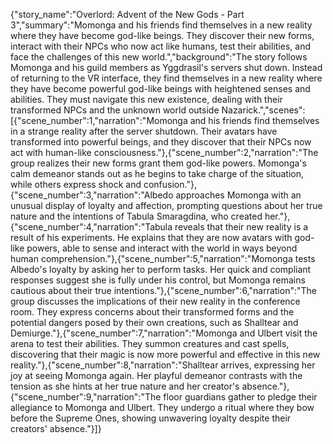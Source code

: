 {"story_name":"Overlord: Advent of the New Gods - Part 3","summary":"Momonga and his friends find themselves in a new reality where they have become god-like beings. They discover their new forms, interact with their NPCs who now act like humans, test their abilities, and face the challenges of this new world.","background":"The story follows Momonga and his guild members as Yggdrasil's servers shut down. Instead of returning to the VR interface, they find themselves in a new reality where they have become powerful god-like beings with heightened senses and abilities. They must navigate this new existence, dealing with their transformed NPCs and the unknown world outside Nazarick.","scenes":[{"scene_number":1,"narration":"Momonga and his friends find themselves in a strange reality after the server shutdown. Their avatars have transformed into powerful beings, and they discover that their NPCs now act with human-like consciousness."},{"scene_number":2,"narration":"The group realizes their new forms grant them god-like powers. Momonga's calm demeanor stands out as he begins to take charge of the situation, while others express shock and confusion."},{"scene_number":3,"narration":"Albedo approaches Momonga with an unusual display of loyalty and affection, prompting questions about her true nature and the intentions of Tabula Smaragdina, who created her."},{"scene_number":4,"narration":"Tabula reveals that their new reality is a result of his experiments. He explains that they are now avatars with god-like powers, able to sense and interact with the world in ways beyond human comprehension."},{"scene_number":5,"narration":"Momonga tests Albedo's loyalty by asking her to perform tasks. Her quick and compliant responses suggest she is fully under his control, but Momonga remains cautious about their true intentions."},{"scene_number":6,"narration":"The group discusses the implications of their new reality in the conference room. They express concerns about their transformed forms and the potential dangers posed by their own creations, such as Shalltear and Demiurge."},{"scene_number":7,"narration":"Momonga and Ulbert visit the arena to test their abilities. They summon creatures and cast spells, discovering that their magic is now more powerful and effective in this new reality."},{"scene_number":8,"narration":"Shalltear arrives, expressing her joy at seeing Momonga again. Her playful demeanor contrasts with the tension as she hints at her true nature and her creator's absence."},{"scene_number":9,"narration":"The floor guardians gather to pledge their allegiance to Momonga and Ulbert. They undergo a ritual where they bow before the Supreme Ones, showing unwavering loyalty despite their creators' absence."}]}